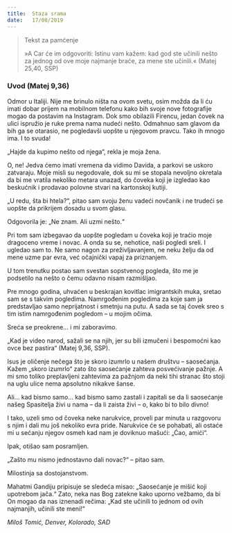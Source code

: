 ```yaml
---
title:  Staza srama
date:   17/08/2019
---
```


><p>Tekst za pamćenje</p>
> »A Car će im odgovoriti: Istinu vam kažem: kad god ste učinili nešto za jednog od ove moje najmanje braće, za mene ste učinili.«  (Matej 25,40, SSP)

### Uvod (Matej 9,36)

Odmor u Italiji. Nije me brinulo ništa na ovom svetu, osim možda da li ću imati dobar prijem na mobilnom telefonu kako bih svoje nove fotografije mogao da postavim na Instagram. Dok smo obilazili Firencu, jedan čovek na ulici ispružio je ruke prema nama nudeći nešto. Odmahnuo sam glavom da bih ga se otarasio, ne pogledavši uopšte u njegovom pravcu. Tako ih mnogo ima. I to svuda!  

„Hajde da kupimo nešto od njega“, rekla je moja žena.

O, ne! Jedva ćemo imati vremena da vidimo Davida, a parkovi se uskoro zatvaraju. Moje misli su negodovale, dok su mi se stopala nevoljno okretala da bi me vratila nekoliko metara unazad, do čoveka koji je izgledao kao beskućnik i prodavao polovne stvari na kartonskoj kutiji.  

„U redu, šta bi htela?“, pitao sam svoju ženu vadeći novčanik i ne trudeći se uopšte da prikrijem dosadu u svom glasu.  

Odgovorila je: „Ne znam. Ali uzmi nešto.“

Pri tom sam izbegavao da uopšte pogledam u čoveka koji je traćio moje dragoceno vreme i novac. A onda su se, nehotice, naši pogledi sreli. I ugledao sam to. Ne samo nagon za preživljavanjem, ne neku želju da od mene uzme par evra, već očajnički vapaj za priznanjem.

U tom trenutku postao sam svestan sopstvenog pogleda, što me je podsetilo na nešto o čemu odavno nisam razmišljao.

Pre mnogo godina, uhvaćen u beskrajan kovitlac imigrantskih muka, sretao sam se s takvim pogledima. Namrgođenim pogledima za koje sam ja predstavljao samo neprijatnost i smetnju na putu. A sada se taj čovek sreo s tim istim namrgođenim pogledom – u mojim očima.  

Sreća se preokrene... i mi zaboravimo.

„Kad je video narod, sažali se na njih, jer su bili izmučeni i bespomoćni kao ovce bez pastira“ (Matej 9,36, SSP).

Isus je oličenje nečega što je skoro izumrlo u našem društvu – saosećanja. Kažem „skoro izumrlo“ zato što saosećanje zahteva posvećivanje pažnje. A mi smo toliko preplavljeni zahtevima za pažnjom da neki tihi stranac što stoji na uglu ulice nema apsolutno nikakve šanse.

Ali... kad bismo samo... kad bismo samo zastali i zapitali se da li saosećanje našeg Spasitelja živi u nama – da li zaista živi – o, kako bi to bilo divno!

I tako, uzeli smo od čoveka neke narukvice, proveli par minuta u razgovoru s njim i dali mu još nekoliko evra pride. Narukvice će se pohabati, ali ostaće mi u sećanju njegov osmeh kad nam je doviknuo mašući: „Ćao, amići“.

Ipak, otišao sam posramljen.

„Zašto mu nismo jednostavno dali novac?“ – pitao sam.

Milostinja sa dostojanstvom.

Mahatmi Gandiju pripisuje se sledeća misao: „Saosećanje je mišić koji upotrebom jača.“ Zato, neka nas Bog zatekne kako uporno vežbamo, da bi On mogao da nas iznenadi rečima: „Kad ste učinili to jednom od ovih najmanjih, učinili ste meni!“

*Miloš Tomić, Denver, Kolorado, SAD*
